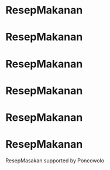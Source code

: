 # ResepMakanan
# ResepMakanan
# ResepMakanan
# ResepMakanan
# ResepMakanan
# ResepMakanan

ResepMasakan supported by Poncowolo
